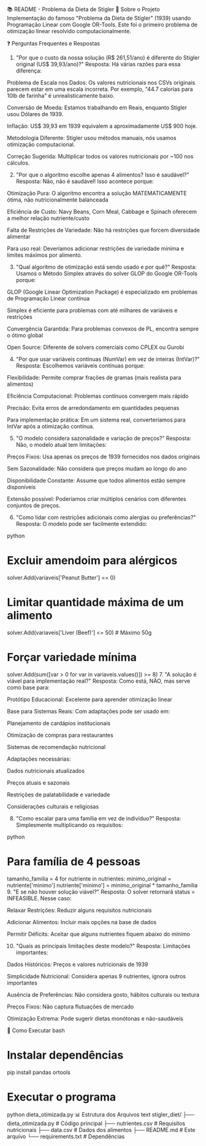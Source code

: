 📚 README - Problema da Dieta de Stigler
🎯 Sobre o Projeto
Implementação do famoso "Problema da Dieta de Stigler" (1939) usando Programação Linear com Google OR-Tools. Este foi o primeiro problema de otimização linear resolvido computacionalmente.

❓ Perguntas Frequentes e Respostas
1. "Por que o custo da nossa solução (R$ 261,51/ano) é diferente do Stigler original (US$ 39,93/ano)?"
Resposta: Há várias razões para essa diferença:

Problema de Escala nos Dados: Os valores nutricionais nos CSVs originais parecem estar em uma escala incorreta. Por exemplo, "44.7 calorias para 10lb de farinha" é unrealisticamente baixo.

Conversão de Moeda: Estamos trabalhando em Reais, enquanto Stigler usou Dólares de 1939.

Inflação: US$ 39,93 em 1939 equivalem a aproximadamente US$ 900 hoje.

Metodologia Diferente: Stigler usou métodos manuais, nós usamos otimização computacional.

Correção Sugerida: Multiplicar todos os valores nutricionais por ~100 nos cálculos.

2. "Por que o algoritmo escolhe apenas 4 alimentos? Isso é saudável?"
Resposta: Não, não é saudável! Isso acontece porque:

Otimização Pura: O algoritmo encontra a solução MATEMATICAMENTE ótima, não nutricionalmente balanceada

Eficiência de Custo: Navy Beans, Corn Meal, Cabbage e Spinach oferecem a melhor relação nutriente/custo

Falta de Restrições de Variedade: Não há restrições que forcem diversidade alimentar

Para uso real: Deveríamos adicionar restrições de variedade mínima e limites máximos por alimento.

3. "Qual algoritmo de otimização está sendo usado e por quê?"
Resposta: Usamos o Método Simplex através do solver GLOP do Google OR-Tools porque:

GLOP (Google Linear Optimization Package) é especializado em problemas de Programação Linear contínua

Simplex é eficiente para problemas com até milhares de variáveis e restrições

Convergência Garantida: Para problemas convexos de PL, encontra sempre o ótimo global

Open Source: Diferente de solvers comerciais como CPLEX ou Gurobi

4. "Por que usar variáveis contínuas (NumVar) em vez de inteiras (IntVar)?"
Resposta: Escolhemos variáveis contínuas porque:

Flexibilidade: Permite comprar frações de gramas (mais realista para alimentos)

Eficiência Computacional: Problemas contínuos convergem mais rápido

Precisão: Evita erros de arredondamento em quantidades pequenas

Para implementação prática: Em um sistema real, converteríamos para IntVar após a otimização contínua.

5. "O modelo considera sazonalidade e variação de preços?"
Resposta: Não, o modelo atual tem limitações:

Preços Fixos: Usa apenas os preços de 1939 fornecidos nos dados originais

Sem Sazonalidade: Não considera que preços mudam ao longo do ano

Disponibilidade Constante: Assume que todos alimentos estão sempre disponíveis

Extensão possível: Poderíamos criar múltiplos cenários com diferentes conjuntos de preços.

6. "Como lidar com restrições adicionais como alergias ou preferências?"
Resposta: O modelo pode ser facilmente extendido:

python
# Excluir amendoim para alérgicos
solver.Add(variaveis['Peanut Butter'] == 0)

# Limitar quantidade máxima de um alimento
solver.Add(variaveis['Liver (Beef)'] <= 50)  # Máximo 50g

# Forçar variedade mínima
solver.Add(sum([var > 0 for var in variaveis.values()]) >= 8)
7. "A solução é viável para implementação real?"
Resposta: Como está, NÃO, mas serve como base para:

Protótipo Educacional: Excelente para aprender otimização linear

Base para Sistemas Reais: Com adaptações pode ser usado em:

Planejamento de cardápios institucionais

Otimização de compras para restaurantes

Sistemas de recomendação nutricional

Adaptações necessárias:

Dados nutricionais atualizados

Preços atuais e sazonais

Restrições de palatabilidade e variedade

Considerações culturais e religiosas

8. "Como escalar para uma família em vez de indivíduo?"
Resposta: Simplesmente multiplicando os requisitos:

python
# Para família de 4 pessoas
tamanho_familia = 4
for nutriente in nutrientes:
    minimo_original = nutriente['minimo']
    nutriente['minimo'] = minimo_original * tamanho_familia
9. "E se não houver solução viável?"
Resposta: O solver retornará status = INFEASIBLE. Nesse caso:

Relaxar Restrições: Reduzir alguns requisitos nutricionais

Adicionar Alimentos: Incluir mais opções na base de dados

Permitir Déficits: Aceitar que alguns nutrientes fiquem abaixo do mínimo

10. "Quais as principais limitações deste modelo?"
Resposta: Limitações importantes:

Dados Históricos: Preços e valores nutricionais de 1939

Simplicidade Nutricional: Considera apenas 9 nutrientes, ignora outros importantes

Ausência de Preferências: Não considera gosto, hábitos culturais ou textura

Preços Fixos: Não captura flutuações de mercado

Otimização Extrema: Pode sugerir dietas monótonas e não-saudáveis

🚀 Como Executar
bash
# Instalar dependências
pip install pandas ortools

# Executar o programa
python dieta_otimizada.py
📊 Estrutura dos Arquivos
text
stigler_diet/
├── dieta_otimizada.py          # Código principal
├── nutrientes.csv              # Requisitos nutricionais
├── data.csv                    # Dados dos alimentos
├── README.md                   # Este arquivo
└── requirements.txt            # Dependências